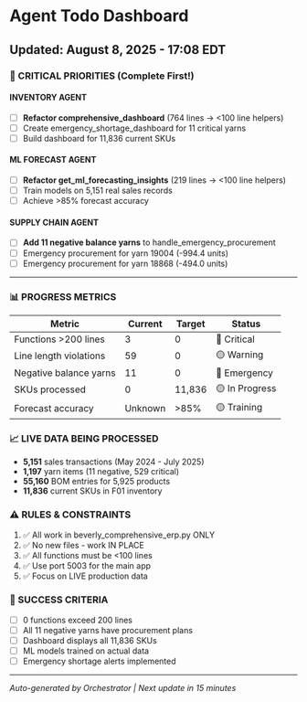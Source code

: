 # Agent Todo Dashboard
## Updated: August 8, 2025 - 17:08 EDT

### 🔴 CRITICAL PRIORITIES (Complete First\!)

#### INVENTORY AGENT
- [ ] **Refactor comprehensive_dashboard** (764 lines → <100 line helpers)
- [ ] Create emergency_shortage_dashboard for 11 critical yarns
- [ ] Build dashboard for 11,836 current SKUs

#### ML FORECAST AGENT  
- [ ] **Refactor get_ml_forecasting_insights** (219 lines → <100 line helpers)
- [ ] Train models on 5,151 real sales records
- [ ] Achieve >85% forecast accuracy

#### SUPPLY CHAIN AGENT
- [ ] **Add 11 negative balance yarns** to handle_emergency_procurement
- [ ] Emergency procurement for yarn 19004 (-994.4 units)
- [ ] Emergency procurement for yarn 18868 (-494.0 units)

---

### 📊 PROGRESS METRICS
| Metric | Current | Target | Status |
|--------|---------|--------|--------|
| Functions >200 lines | 3 | 0 | 🔴 Critical |
| Line length violations | 59 | 0 | 🟡 Warning |
| Negative balance yarns | 11 | 0 | 🔴 Emergency |
| SKUs processed | 0 | 11,836 | 🟡 In Progress |
| Forecast accuracy | Unknown | >85% | 🟡 Training |

### 📈 LIVE DATA BEING PROCESSED
- **5,151** sales transactions (May 2024 - July 2025)
- **1,197** yarn items (11 negative, 529 critical)
- **55,160** BOM entries for 5,925 products
- **11,836** current SKUs in F01 inventory

### ⚠️ RULES & CONSTRAINTS
1. ✅ All work in beverly_comprehensive_erp.py ONLY
2. ✅ No new files - work IN PLACE
3. ✅ All functions must be <100 lines
4. ✅ Use port 5003 for the main app
5. ✅ Focus on LIVE production data

### 🎯 SUCCESS CRITERIA
- [ ] 0 functions exceed 200 lines
- [ ] All 11 negative yarns have procurement plans
- [ ] Dashboard displays all 11,836 SKUs
- [ ] ML models trained on actual data
- [ ] Emergency shortage alerts implemented

---
*Auto-generated by Orchestrator | Next update in 15 minutes*
